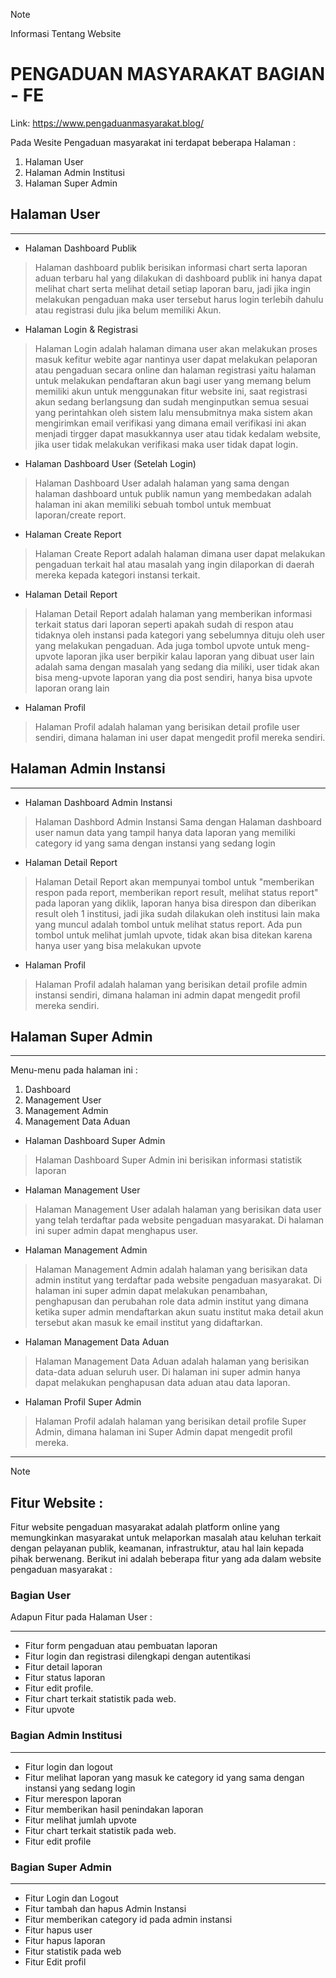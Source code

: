 > [!NOTE]
> Informasi Tentang Website

# **PENGADUAN MASYARAKAT BAGIAN - FE**

Link: https://www.pengaduanmasyarakat.blog/

Pada Wesite Pengaduan masyarakat ini terdapat beberapa Halaman :

1. Halaman User
2. Halaman Admin Institusi
3. Halaman Super Admin

## Halaman User

---

- Halaman Dashboard Publik

> Halaman dashboard publik berisikan informasi chart serta laporan aduan terbaru hal yang dilakukan di dashboard publik ini hanya dapat melihat chart serta melihat detail setiap laporan baru, jadi jika ingin melakukan pengaduan maka user tersebut harus login terlebih dahulu atau registrasi dulu jika belum memiliki Akun.

- Halaman Login & Registrasi

> Halaman Login adalah halaman dimana user akan melakukan proses masuk kefitur webite agar nantinya user dapat melakukan pelaporan atau pengaduan secara online dan halaman registrasi yaitu halaman untuk melakukan pendaftaran akun bagi user yang memang belum memiliki akun untuk menggunakan fitur website ini, saat registrasi akun sedang berlangsung dan sudah menginputkan semua sesuai yang perintahkan oleh sistem lalu mensubmitnya maka sistem akan mengirimkan email verifikasi yang dimana email verifikasi ini akan menjadi tirgger dapat masukkannya user atau tidak kedalam website, jika user tidak melakukan verifikasi maka user tidak dapat login.

- Halaman Dashboard User (Setelah Login)

> Halaman Dashboard User adalah halaman yang sama dengan halaman dashboard untuk publik namun yang membedakan adalah halaman ini akan memiliki sebuah tombol untuk membuat laporan/create report.

- Halaman Create Report

> Halaman Create Report adalah halaman dimana user dapat melakukan pengaduan terkait hal atau masalah yang ingin dilaporkan di daerah mereka kepada kategori instansi terkait.

- Halaman Detail Report

> Halaman Detail Report adalah halaman yang memberikan informasi terkait status dari laporan seperti apakah sudah di respon atau tidaknya oleh instansi pada kategori yang sebelumnya dituju oleh user yang melakukan pengaduan. Ada juga tombol upvote untuk meng-upvote laporan jika user berpikir kalau laporan yang dibuat user lain adalah sama dengan masalah yang sedang dia miliki, user tidak akan bisa meng-upvote laporan yang dia post sendiri, hanya bisa upvote laporan orang lain

- Halaman Profil

> Halaman Profil adalah halaman yang berisikan detail profile user sendiri, dimana halaman ini user dapat mengedit profil mereka sendiri.

## Halaman Admin Instansi

---

- Halaman Dashboard Admin Instansi

> Halaman Dashbord Admin Instansi Sama dengan Halaman dashboard user namun data yang tampil hanya data laporan yang memiliki category id yang sama dengan instansi yang sedang login

- Halaman Detail Report

> Halaman Detail Report akan mempunyai tombol untuk "memberikan respon pada report, memberikan report result, melihat status report" pada laporan yang diklik, laporan hanya bisa direspon dan diberikan result oleh 1 institusi, jadi jika sudah dilakukan oleh institusi lain maka yang muncul adalah tombol untuk melihat status report. Ada pun tombol untuk melihat jumlah upvote, tidak akan bisa ditekan karena hanya user yang bisa melakukan upvote

- Halaman Profil

> Halaman Profil adalah halaman yang berisikan detail profile admin instansi sendiri, dimana halaman ini admin dapat mengedit profil mereka sendiri.

## Halaman Super Admin

---

Menu-menu pada halaman ini :

1. Dashboard
2. Management User
3. Management Admin
4. Management Data Aduan

- Halaman Dashboard Super Admin

> Halaman Dashboard Super Admin ini berisikan informasi statistik laporan

- Halaman Management User

> Halaman Management User adalah halaman yang berisikan data user yang telah terdaftar pada website pengaduan masyarakat. Di halaman ini super admin dapat menghapus user.

- Halaman Management Admin

> Halaman Management Admin adalah halaman yang berisikan data admin institut yang terdaftar pada website pengaduan masyarakat. Di halaman ini super admin dapat melakukan penambahan, penghapusan dan perubahan role data admin institut yang dimana ketika super admin mendaftarkan akun suatu institut maka detail akun tersebut akan masuk ke email institut yang didaftarkan.

- Halaman Management Data Aduan

> Halaman Management Data Aduan adalah halaman yang berisikan data-data aduan seluruh user. Di halaman ini super admin hanya dapat melakukan penghapusan data aduan atau data laporan.

- Halaman Profil Super Admin

> Halaman Profil adalah halaman yang berisikan detail profile Super Admin, dimana halaman ini Super Admin dapat mengedit profil mereka.

---

> [!NOTE]

## Fitur Website :

Fitur website pengaduan masyarakat adalah platform online yang memungkinkan masyarakat untuk melaporkan masalah atau keluhan terkait dengan pelayanan publik, keamanan, infrastruktur, atau hal lain kepada pihak berwenang. Berikut ini adalah beberapa fitur yang ada dalam website pengaduan masyarakat :

### Bagian User

Adapun Fitur pada Halaman User :

---

- Fitur form pengaduan atau pembuatan laporan
- Fitur login dan registrasi dilengkapi dengan autentikasi
- Fitur detail laporan
- Fitur status laporan
- Fitur edit profile.
- Fitur chart terkait statistik pada web.
- Fitur upvote

### Bagian Admin Institusi

---

- Fitur login dan logout
- Fitur melihat laporan yang masuk ke category id yang sama dengan instansi yang sedang login
- Fitur merespon laporan
- Fitur memberikan hasil penindakan laporan
- Fitur melihat jumlah upvote
- Fitur chart terkait statistik pada web.
- Fitur edit profile

### Bagian Super Admin

---

- Fitur Login dan Logout
- Fitur tambah dan hapus Admin Instansi
- Fitur memberikan category id pada admin instansi
- Fitur hapus user
- Fitur hapus laporan
- Fitur statistik pada web
- Fitur Edit profil
